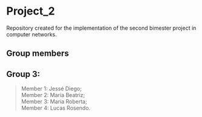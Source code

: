 # Project_2
Repository created for the implementation of the second bimester project in computer networks.


<div class="Componentes">

## Group members
## Group 3: 
> Member 1: Jessé Diego;</br>
> Member 2: Maria Beatriz;</br>
> Member 3: Maria Roberta;</br>
> Member 4: Lucas Rosendo.
<div/>
